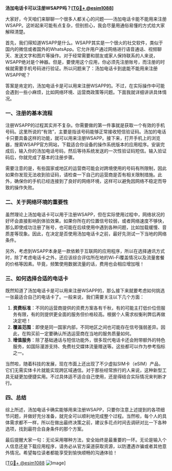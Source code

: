 **汤加电话卡可以注册WSAPP吗？[[TG💪+ @esim1088](https://t.me/s/esim1088)]**

大家好，今天咱们来聊聊一个很多人都关心的问题——汤加电话卡能不能用来注册WSAPP。这听起来可能有点复杂，但别担心，我会尽量用通俗易懂的方式给大家解释清楚。

首先，我们得知道WSAPP是什么。WSAPP其实是一个很火的社交软件，类似于国内的微信或者国外的WhatsApp。它允许用户通过网络进行语音通话、视频聊天、发送文字和图片等操作。对于经常需要和朋友或家人保持联系的人来说，WSAPP绝对是个神器。但是，要使用这个应用，你必须先注册账号，而注册的时候就需要手机号码进行验证。所以问题来了：汤加电话卡到底能不能用来注册WSAPP呢？

答案是肯定的，汤加电话卡是可以用来注册WSAPP的。不过，在实际操作中可能会遇到一些小麻烦，比如网络环境、运营商政策等问题。下面我就详细讲讲具体情况。

### 一、注册的基本流程

注册WSAPP的过程其实并不复杂。你需要做的第一件事就是获取一个有效的手机号码。这里所说的“有效”，主要是指该号码能够正常接收短信验证码。汤加的电话卡只要具备这样的功能，就可以用来注册WSAPP。接下来，打开手机上的浏览器，搜索WSAPP官方网站，下载适合你设备的操作系统版本的应用程序。安装完成后，输入你的汤加电话号码，然后等待系统发送的一次性验证码短信。输入验证码后，你就完成了基本的注册步骤。

需要注意的是，有些国家或地区的运营商可能会对跨境使用的号码有所限制，因此如果你发现无法收到验证码，请检查一下自己的运营商是否有相关限制措施。此外，确保你的手机已经连接到了良好的网络环境，这样可以避免因网络不稳定而导致的操作失败。

### 二、关于网络环境的重要性

虽然理论上汤加电话卡可以用于注册WSAPP，但在实际使用过程中，网络状况的好坏会直接影响到体验效果。如果你所在的位置信号较弱，或者网络速度不够快，那么即使成功注册了账号，也可能在后续使用中遇到各种问题，比如加载缓慢、音质差等现象。因此，在决定是否使用汤加电话卡之前，最好先测试一下当地的网络条件。

另外，考虑到WSAPP本身是一款依赖于互联网的应用程序，所以在选择通讯方式时，除了考虑电话卡之外，还应该综合评估所在地的Wi-Fi覆盖情况以及流量套餐的价格等因素。毕竟，频繁使用数据流量的话，费用也会相应增加哦！

### 三、如何选择合适的电话卡

既然知道了汤加电话卡是可以用来注册WSAPP的，那么接下来就要考虑如何挑选一张最适合自己的电话卡了。一般来说，我们需要关注以下几个方面：

1. **资费标准**：不同的运营商提供的资费方案各有千秋，有的可能主打低价位但服务有限，有的则提供更全面的服务但价格较高。根据个人需求权衡利弊后再做决定吧！
2. **覆盖范围**：即使是同一国家内部，不同地区之间也可能存在信号强弱差异。因此，在购买前一定要确认所选运营商在当地的服务质量如何。
3. **增值服务**：除了基础通话与短信功能外，很多现代电话卡还会附带额外的特色服务，如国际漫游支持、免费社交媒体流量赠送等。这些都可以作为参考指标之一。

当然啦，随着科技的发展，现在市面上还出现了不少虚拟SIM卡（eSIM）产品，它们无需实体卡片就能实现跨区域通信。对于那些经常旅行的人来说，这种新型工具无疑更加便捷实用。不过具体适不适合自己使用，还是得结合实际情况来判断才行。

### 四、总结

综上所述，汤加电话卡确实能够用来注册WSAPP，只要你注意上述提到的各项细节问题，并做好充分准备，就完全可以顺利地完成整个过程。当然啦，每个人的具体需求都不一样，所以在做出最终决策之前，建议多花点时间去调研对比一下各种选项，找到最符合自身条件的那个方案。

最后提醒大家一句：无论采用哪种方法，安全始终是最重要的一环。无论是输入个人信息还是下载应用程序，请务必从官方渠道获取资源，以防遭遇诈骗或者其他意外情况。希望每位读者都能享受到愉快顺畅的沟通体验！

[[TG💪+ @esim1088](https://t.me/s/esim1088) ![Image](https://i.postimg.cc/4NQfJmqS/Snipaste-2025-05-13-00-14-12.png)]